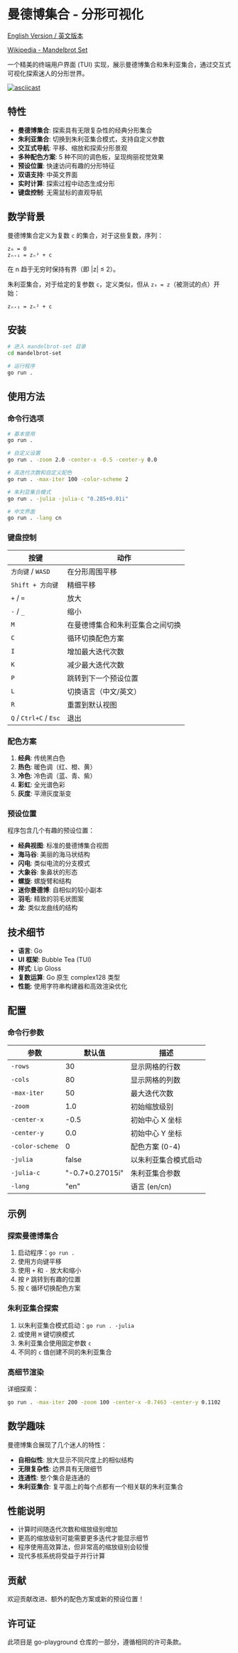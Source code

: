 # 曼德博集合 - 分形可视化

[English Version / 英文版本](README.md)

[Wikipedia - Mandelbrot Set](https://en.wikipedia.org/wiki/Mandelbrot_set)

一个精美的终端用户界面 (TUI) 实现，展示曼德博集合和朱利亚集合，通过交互式可视化探索迷人的分形世界。

[![asciicast](https://asciinema.org/a/723615.svg)](https://asciinema.org/a/723615)

## 特性

- **曼德博集合**: 探索具有无限复杂性的经典分形集合
- **朱利亚集合**: 切换到朱利亚集合模式，支持自定义参数
- **交互式导航**: 平移、缩放和探索分形景观
- **多种配色方案**: 5 种不同的调色板，呈现绚丽视觉效果
- **预设位置**: 快速访问有趣的分形特征
- **双语支持**: 中英文界面
- **实时计算**: 探索过程中动态生成分形
- **键盘控制**: 无需鼠标的直观导航

## 数学背景

曼德博集合定义为复数 `c` 的集合，对于这些复数，序列：

```
z₀ = 0
zₙ₊₁ = zₙ² + c
```

在 n 趋于无穷时保持有界（即 |z| ≤ 2）。

朱利亚集合，对于给定的复参数 `c`，定义类似，但从 `z₀ = z`（被测试的点）开始：

```
zₙ₊₁ = zₙ² + c
```

## 安装

```bash
# 进入 mandelbrot-set 目录
cd mandelbrot-set

# 运行程序
go run .
```

## 使用方法

### 命令行选项

```bash
# 基本使用
go run .

# 自定义设置
go run . -zoom 2.0 -center-x -0.5 -center-y 0.0

# 高迭代次数和自定义配色
go run . -max-iter 100 -color-scheme 2

# 朱利亚集合模式
go run . -julia -julia-c "0.285+0.01i"

# 中文界面
go run . -lang cn
```

### 键盘控制

| 按键                   | 动作                             |
| ---------------------- | -------------------------------- |
| `方向键` / `WASD`      | 在分形周围平移                   |
| `Shift + 方向键`       | 精细平移                         |
| `+` / `=`              | 放大                             |
| `-` / `_`              | 缩小                             |
| `M`                    | 在曼德博集合和朱利亚集合之间切换 |
| `C`                    | 循环切换配色方案                 |
| `I`                    | 增加最大迭代次数                 |
| `K`                    | 减少最大迭代次数                 |
| `P`                    | 跳转到下一个预设位置             |
| `L`                    | 切换语言（中文/英文）            |
| `R`                    | 重置到默认视图                   |
| `Q` / `Ctrl+C` / `Esc` | 退出                             |

### 配色方案

1. **经典**: 传统黑白色
2. **热色**: 暖色调（红、橙、黄）
3. **冷色**: 冷色调（蓝、青、紫）
4. **彩虹**: 全光谱色彩
5. **灰度**: 平滑灰度渐变

### 预设位置

程序包含几个有趣的预设位置：

- **经典视图**: 标准的曼德博集合视图
- **海马谷**: 美丽的海马状结构
- **闪电**: 类似电流的分支模式
- **大象谷**: 象鼻状的形态
- **螺旋**: 螺旋臂和结构
- **迷你曼德博**: 自相似的较小副本
- **羽毛**: 精致的羽毛状图案
- **龙**: 类似龙曲线的结构

## 技术细节

- **语言**: Go
- **UI 框架**: Bubble Tea (TUI)
- **样式**: Lip Gloss
- **复数运算**: Go 原生 complex128 类型
- **性能**: 使用字符串构建器和高效渲染优化

## 配置

### 命令行参数

| 参数            | 默认值          | 描述                 |
| --------------- | --------------- | -------------------- |
| `-rows`         | 30              | 显示网格的行数       |
| `-cols`         | 80              | 显示网格的列数       |
| `-max-iter`     | 50              | 最大迭代次数         |
| `-zoom`         | 1.0             | 初始缩放级别         |
| `-center-x`     | -0.5            | 初始中心 X 坐标      |
| `-center-y`     | 0.0             | 初始中心 Y 坐标      |
| `-color-scheme` | 0               | 配色方案 (0-4)       |
| `-julia`        | false           | 以朱利亚集合模式启动 |
| `-julia-c`      | "-0.7+0.27015i" | 朱利亚集合参数       |
| `-lang`         | "en"            | 语言 (en/cn)         |

## 示例

### 探索曼德博集合

1. 启动程序：`go run .`
2. 使用方向键平移
3. 使用 `+` 和 `-` 放大和缩小
4. 按 `P` 跳转到有趣的位置
5. 按 `C` 循环切换配色方案

### 朱利亚集合探索

1. 以朱利亚集合模式启动：`go run . -julia`
2. 或使用 `M` 键切换模式
3. 朱利亚集合使用固定参数 `c`
4. 不同的 `c` 值创建不同的朱利亚集合

### 高细节渲染

详细探索：

```bash
go run . -max-iter 200 -zoom 100 -center-x -0.7463 -center-y 0.1102
```

## 数学趣味

曼德博集合展现了几个迷人的特性：

- **自相似性**: 放大显示不同尺度上的相似结构
- **无限复杂性**: 边界具有无限细节
- **连通性**: 整个集合是连通的
- **朱利亚集合**: 复平面上的每个点都有一个相关联的朱利亚集合

## 性能说明

- 计算时间随迭代次数和缩放级别增加
- 更高的缩放级别可能需要更多迭代才能显示细节
- 程序使用高效算法，但非常高的缩放级别会较慢
- 现代多核系统将受益于并行计算

## 贡献

欢迎贡献改进、额外的配色方案或新的预设位置！

## 许可证

此项目是 go-playground 仓库的一部分，遵循相同的许可条款。
